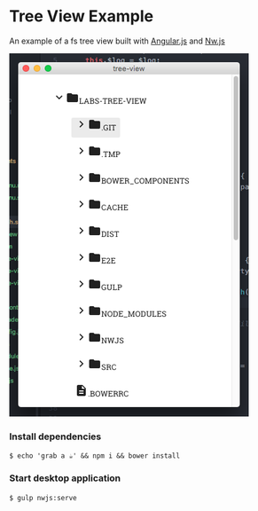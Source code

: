 # Tree View Example

An example of a fs tree view built with [Angular.js](https://github.com/angular/angular.js) and [Nw.js](https://github.com/nwjs/nw.js)

![tree view example](docs/images/tree-view.png)


### Install dependencies

```
$ echo 'grab a ☕' && npm i && bower install
```

### Start desktop application
```
$ gulp nwjs:serve
```
